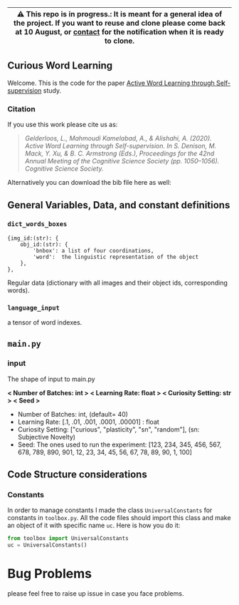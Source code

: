 | :warning: **This repo is in progress.**: It is meant for a general idea of the project. If you want to reuse and clone please come back at 10 August, or [contact](https://ali.mk/call) for the notification when it is ready to clone. |
| --- |

## Curious Word Learning

Welcome. This is the code for the paper [Active Word Learning through Self-supervision](https://cognitivesciencesociety.org/cogsci20/papers/0183/) study.

### Citation
If you use this work please cite us as:

  >_Gelderloos, L., Mahmoudi Kamelabad, A., & Alishahi, A. (2020). Active Word Learning through Self-supervision. In S. Denison, M. Mack, Y. Xu, & B. C. Armstrong (Eds.), Proceedings for the 42nd Annual Meeting of the Cognitive Science Society (pp. 1050–1056). Cognitive Science Society._

Alternatively you can download the bib file here as well:



## General Variables, Data, and constant definitions

### `dict_words_boxes`
```
{img_id:(str): {
    obj_id:(str): {
        'bnbox': a list of four coordinations,
        'word':  the linguistic representation of the object
    },
},
```

Regular data (dictionary with all images and their object ids, corresponding words).

### `language_input`

a tensor of word indexes.
## `main.py`
### input
The shape of input to main.py

**< Number of Batches: int > < Learning Rate: float > < Curiosity Setting: str > < Seed >**

* Number of Batches: int, (default= 40)
* Learning Rate: [.1, .01, .001, .0001, .00001] : float
* Curiosity Setting: ["curious", "plasticity", "sn", "random"], (sn: Subjective Novelty)
* Seed: The ones used to run the experiment: [123, 234, 345, 456, 567, 678, 789, 890, 901, 12, 23, 34, 45, 56, 67, 78, 89, 90, 1, 100]

## Code Structure considerations
### Constants
In order to manage constants I made the class `UniversalConstants` for constants in `toolbox.py`. All the code files should import this class and make an object of it with specific name `uc`.
Here is how you do it:
```python
from toolbox import UniversalConstants
uc = UniversalConstants()
```

# Bug Problems
please feel free to raise up issue in case you face problems.
